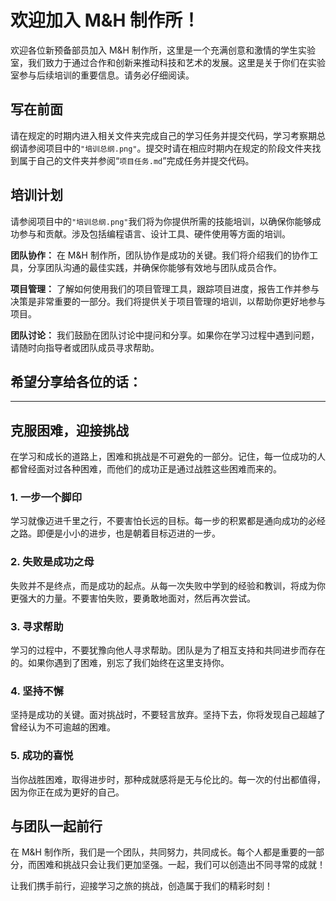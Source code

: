 # 欢迎加入 M&H 制作所！

欢迎各位新预备部员加入 M&H 制作所，这里是一个充满创意和激情的学生实验室，我们致力于通过合作和创新来推动科技和艺术的发展。这里是关于你们在实验室参与后续培训的重要信息。请务必仔细阅读。



## 写在前面

请在规定的时期内进入相关文件夹完成自己的学习任务并提交代码，学习考察期总纲请参阅项目中的`"培训总纲.png"`。提交时请在相应时期内在规定的阶段文件夹找到属于自己的文件夹并参阅“`项目任务.md`”完成任务并提交代码。



## 培训计划

请参阅项目中的` "培训总纲.png" `我们将为你提供所需的技能培训，以确保你能够成功参与和贡献。涉及包括编程语言、设计工具、硬件使用等方面的培训。 

**团队协作：** 在 M&H 制作所，团队协作是成功的关键。我们将介绍我们的协作工具，分享团队沟通的最佳实践，并确保你能够有效地与团队成员合作。 

**项目管理：** 了解如何使用我们的项目管理工具，跟踪项目进度，报告工作并参与决策是非常重要的一部分。我们将提供关于项目管理的培训，以帮助你更好地参与项目。

**团队讨论：** 我们鼓励在团队讨论中提问和分享。如果你在学习过程中遇到问题，请随时向指导者或团队成员寻求帮助。



## 希望分享给各位的话：

---

## 克服困难，迎接挑战

在学习和成长的道路上，困难和挑战是不可避免的一部分。记住，每一位成功的人都曾经面对过各种困难，而他们的成功正是通过战胜这些困难而来的。

### 1. 一步一个脚印

学习就像迈进千里之行，不要害怕长远的目标。每一步的积累都是通向成功的必经之路。即便是小小的进步，也是朝着目标迈进的一步。

### 2. 失败是成功之母

失败并不是终点，而是成功的起点。从每一次失败中学到的经验和教训，将成为你更强大的力量。不要害怕失败，要勇敢地面对，然后再次尝试。

### 3. 寻求帮助

学习的过程中，不要犹豫向他人寻求帮助。团队是为了相互支持和共同进步而存在的。如果你遇到了困难，别忘了我们始终在这里支持你。

### 4. 坚持不懈

坚持是成功的关键。面对挑战时，不要轻言放弃。坚持下去，你将发现自己超越了曾经认为不可逾越的困难。

### 5. 成功的喜悦

当你战胜困难，取得进步时，那种成就感将是无与伦比的。每一次的付出都值得，因为你正在成为更好的自己。

## 与团队一起前行

在 M&H 制作所，我们是一个团队，共同努力，共同成长。每个人都是重要的一部分，而困难和挑战只会让我们更加坚强。一起，我们可以创造出不同寻常的成就！

让我们携手前行，迎接学习之旅的挑战，创造属于我们的精彩时刻！
